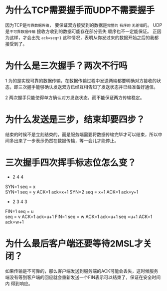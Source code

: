 # 为什么TCP需要握手而UDP不需要握手
因为TCP是`可靠数据传输`， 要保证双方接受到的数据是`完整的` `有序的` `无差错`的。
UDP是`不可靠数据传输`  接收方收到的数据可能存在部分丢失 顺序也不一定能保证。
正因为这样，才会出先 `ack=seq+1` 这种情况，表明从你发过来的数据开始之后的我都接受到了。


# 为什么是三次握手？两次不行吗

1 为的是实现可靠的数据传输，在数据传输过程中发送两端都要明确对方接收的状态，即三次握手能够确认发送双方已经互相告知了发送状态并已经准备好通信。

2 两次握手只能使得单方确认对方发送状态，而不能保证两方传输稳定。

# 为什么发送是三步，结束却要四步？
结束的时候不是立刻结束的，而是服务端需要将数据传输完毕才可以结束，所以中间多出来了一步表示仍然在数据传输，等一会儿才能停止。

# 三次握手四次挥手标志位怎么变？

- 2 4 4

SYN=1  seq = x    
SYN=1  seq = y   ACK=1  ack=x+1
SYN=2  seq = x+1 ACK=1  ack=y+1

- 2 3 4 3

FIN=1 seq = u  
      seq = v  ACK=1 ack=u+1
FIN=1 seq = w  ACK=1 ack=u+1
      seq =u+1 ACK=1 ack=w+1


# 为什么最后客户端还要等待2MSL才关闭？
如果传输是不可靠的，那么客户端发送到服务端的ACK可能会丢失，这时候服务端没有等到客户端的回应就会重新发送一个FIN表示可以结束了，保证在安全时间内
得到响应。




